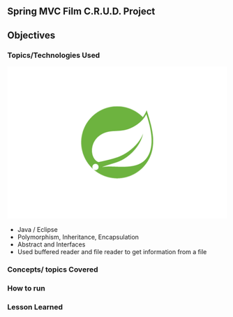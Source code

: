 ## Spring MVC Film C.R.U.D. Project

## Objectives

### Topics/Technologies Used

![GitHub-small](/WebContent/images/Spring_Framework_logo_01.png)

+ Java / Eclipse
+ Polymorphism, Inheritance, Encapsulation
+ Abstract and Interfaces
+ Used buffered reader and file reader to get information from a file

### Concepts/ topics Covered

### How to run

### Lesson Learned





